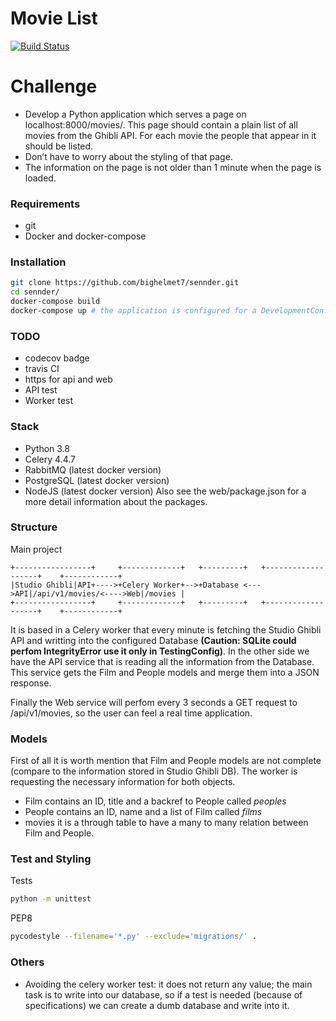 # Movie List

[![Build Status](https://travis-ci.com/bighelmet7/sennder.svg?token=qVuyqSjnTjTxdCoTkHDd&branch=master)](https://travis-ci.com/bighelmet7/immfly)

# Challenge

- Develop a Python application which serves a page on localhost:8000/movies/. This page should contain a plain list of all movies from the Ghibli API. For each movie the people that appear in it should be listed.
- Don’t have to worry about the styling of that page.
- The information on the page is not older than 1 minute when the page is loaded.

### Requirements

- git
- Docker and docker-compose

### Installation

```bash
git clone https://github.com/bighelmet7/sennder.git
cd sennder/
docker-compose build
docker-compose up # the application is configured for a DevelopmentConfig environment.
```

### TODO

- codecov badge
- travis CI
- https for api and web
- API test
- Worker test

### Stack

- Python 3.8
- Celery 4.4.7
- RabbitMQ (latest docker version)
- PostgreSQL (latest docker version)
- NodeJS (latest docker version) Also see the web/package.json for a more detail information about the packages.

### Structure
Main project
```text
+-----------------+     +-------------+   +---------+   +-------------------+    +------------+
|Studio Ghibli|API+---->+Celery Worker+-->+Database <--->API|/api/v1/movies/<---->Web|/movies |
+-----------------+     +-------------+   +---------+   +-------------------+    +------------+
```
It is based in a Celery worker that every minute is fetching the Studio Ghibli API and writting into the configured Database **(Caution: SQLite could perfom IntegrityError use it only in TestingConfig)**. In the other side we have the API service that is reading all the information from the Database. This service gets the Film and People models and merge them into a JSON response.

Finally the Web service will perfom every 3 seconds a GET request to /api/v1/movies, so the user can feel a real time application.

### Models

First of all it is worth mention that Film and People models are not complete (compare to the information stored in Studio Ghibli DB). The worker is requesting the necessary information for both objects.

- Film contains an ID, title and a backref to People called _peoples_
- People contains an ID, name and a list of Film called _films_
- movies it is a through table to have a many to many relation between Film and People.

### Test and Styling
Tests
```bash
python -m unittest
```

PEP8
```bash
pycodestyle --filename='*.py' --exclude='migrations/' .
```

### Others

- Avoiding the celery worker test: it does not return any value; the main task is to write into our database, so if a test is needed (because of specifications) we can create a dumb database and write into it.